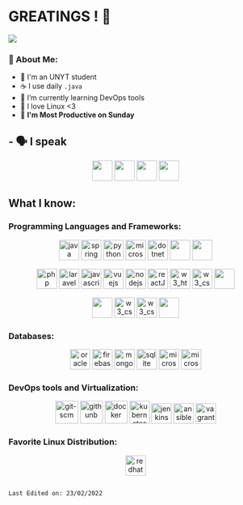 <p align="center">

# GREATINGS ! 👋 
![](https://camo.githubusercontent.com/992babdffd8c74a1502de375fbdf7e4d54773242/68747470733a2f2f6d656469612e67697068792e636f6d2f6d656469612f53576f536b4e36447854737a71494b4571762f67697068792e676966)


### 🤵 About Me:
- 🏫 I'm an UNYT student
- ☕ I use daily ```.java```
- 🌱 I’m currently learning DevOps tools
- 🤖 I love Linux <3
- 📅 **I'm Most Productive on Sunday** 


## - 🗣️ I speak 

</p>

<p align="center">
<img src="https://emojipedia-us.s3.dualstack.us-west-1.amazonaws.com/thumbs/72/joypixels/291/flag-albania_1f1e6-1f1f1.png"  width="40" height="40"/>
<img src="https://emojipedia-us.s3.dualstack.us-west-1.amazonaws.com/thumbs/72/joypixels/291/flag-clipperton-island_1f1e8-1f1f5.png"  width="40" height="40"/>
<img src="https://emojipedia-us.s3.dualstack.us-west-1.amazonaws.com/thumbs/72/joypixels/291/flag-italy_1f1ee-1f1f9.png"  width="40" height="40"/>
<img src="https://emojipedia-us.s3.dualstack.us-west-1.amazonaws.com/thumbs/72/joypixels/291/flag-united-states_1f1fa-1f1f8.png"  width="40" height="40"/>

</p>


## What I know:


###  Programming Languages and Frameworks:
<p align="center">
<img src="https://www.vectorlogo.zone/logos/java/java-icon.svg" alt="java" width="40" height="40"/>
<img src="https://www.vectorlogo.zone/logos/springio/springio-icon.svg" alt="spring" width="40" height="40"/>
<img src="https://www.vectorlogo.zone/logos/python/python-icon.svg" alt="python" width="40" height="40"/>
<img src="https://www.vectorlogo.zone/logos/microsoft_vb/microsoft_vb-icon.svg" alt="microsoft_vb" width="40" height="40"/>
<img src="https://www.vectorlogo.zone/logos/dotnet/dotnet-icon.svg" alt="dotnet" width="40" height="40"/>
<img src="https://seeklogo.com/images/C/c-logo-43CE78FF9C-seeklogo.com.png"  width="40" height="40"/>
<img src="https://cdn.worldvectorlogo.com/logos/c--4.svg"  width="40" height="40"/>

</p>
<p align="center">
<img src="https://www.vectorlogo.zone/logos/php/php-icon.svg" alt="php" width="40" height="40"/>
<img src="https://www.vectorlogo.zone/logos/laravel/laravel-icon.svg" alt="laravel" width="40" height="40"/>
<img src="https://www.vectorlogo.zone/logos/javascript/javascript-icon.svg" alt="javascript" width="40" height="40"/>
<img src="https://www.vectorlogo.zone/logos/vuejs/vuejs-icon.svg" alt="vuejs" width="40" height="40"/>
<img src="https://www.vectorlogo.zone/logos/nodejs/nodejs-icon.svg" alt="nodejs" width="40" height="40"/>
<img src="https://www.vectorlogo.zone/logos/reactjs/reactjs-icon.svg" alt="reactJS" width="40" height="40"/>
<img src="https://www.vectorlogo.zone/logos/w3_html5/w3_html5-icon.svg" alt="w3_html5" width="40" height="40"/>
<img src="https://www.vectorlogo.zone/logos/w3_css/w3_css-icon.svg" alt="w3_css" width="40" height="40"/>
<img src="https://www.vectorlogo.zone/logos/angular/angular-icon.svg"  width="40" height="40"/>
</p>
<p align="center">
<img src="https://www.vectorlogo.zone/logos/dartlang/dartlang-icon.svg" width="40" height="40"/>
<img src="https://www.vectorlogo.zone/logos/flutterio/flutterio-icon.svg" alt="w3_css" width="40" height="40"/>
<img src="https://pbs.twimg.com/profile_images/1327348581372575744/6M3Ll1hq_400x400.jpg" alt="w3_css" width="40" height="40"/>
<img src="https://seeklogo.com/images/M/Mips-logo-2E08F51D41-seeklogo.com.gif"  width="40" height="40"/>
</p>

###  Databases:
<p align="center">
<img src="https://www.vectorlogo.zone/logos/oracle/oracle-icon.svg" alt="oracle" width="40" height="40"/>
<img src="https://www.vectorlogo.zone/logos/firebase/firebase-icon.svg" alt="firebase" width="40" height="40"/>
<img src="https://www.vectorlogo.zone/logos/mongodb/mongodb-icon.svg" alt="mongodb" width="40" height="40"/>
<img src="https://www.vectorlogo.zone/logos/sqlite/sqlite-icon.svg" alt="sqlite" width="40" height="40"/>
<img src="https://www.vectorlogo.zone/logos/microsoft_azure/microsoft_azure-icon.svg" alt="microsoft_azure" width="40" height="40"/>
<img src="https://www.vectorlogo.zone/logos/postgresql/postgresql-icon.svg" alt="microsoft_azure" width="40" height="40"/>
</p>

###  DevOps tools and Virtualization:
<p align="center">
<img src="https://www.vectorlogo.zone/logos/git-scm/git-scm-icon.svg" alt="git-scm" width="45" height="45"/>
<img src="https://www.vectorlogo.zone/logos/github/github-icon.svg" alt="githunb" width="45" height="45"/>
<img src="https://www.vectorlogo.zone/logos/docker/docker-icon.svg" alt="docker" width="45" height="45"/>
<img src="https://www.vectorlogo.zone/logos/kubernetes/kubernetes-icon.svg" alt="kubernetes" width="40" height="45"/>
<img src="https://www.vectorlogo.zone/logos/jenkins/jenkins-icon.svg" alt="jenkins" width="40" height="40"/>
<img src="https://www.vectorlogo.zone/logos/ansible/ansible-icon.svg" alt="ansible" width="40" height="40"/>
<img src="https://www.vectorlogo.zone/logos/vagrantup/vagrantup-icon.svg" alt="vagrant" width="40" height="40"/>
</p>

###  Favorite Linux Distribution:
<p align="center">
<img src="https://www.vectorlogo.zone/logos/redhat/redhat-icon.svg" alt="redhat" width="40" height="40"/>
</p>

```

Last Edited on: 23/02/2022
